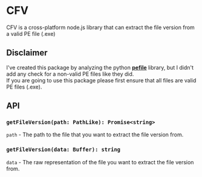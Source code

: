 # CFV

CFV is a cross-platform node.js library that can extract the file version from a valid PE file (.exe)

## Disclaimer

I've created this package by analyzing the python [**pefile**](https://pypi.org/project/pefile/) library, but I didn't
add any check for a non-valid PE files like they did.  
If you are going to use this package please first ensure that all files are valid PE files (.exe).

## API

### ``getFileVersion(path: PathLike): Promise<string>``

``path`` - The path to the file that you want to extract the file version from.

### ``getFileVersion(data: Buffer): string``

``data`` - The raw representation of the file you want to extract the file version from.